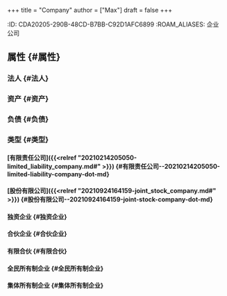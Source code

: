 +++
title = "Company"
author = ["Max"]
draft = false
+++

:ID:       CDA20205-290B-48CD-B7BB-C92D1AFC6899
:ROAM_ALIASES: 企业 公司


## 属性 {#属性}


### 法人 {#法人}


### 资产 {#资产}


### 负债 {#负债}


### 类型 {#类型}


#### [有限责任公司]({{<relref "20210214205050-limited_liability_company.md#" >}}) {#有限责任公司--20210214205050-limited-liability-company-dot-md}


#### [股份有限公司]({{<relref "20210924164159-joint_stock_company.md#" >}}) {#股份有限公司--20210924164159-joint-stock-company-dot-md}


#### 独资企业 {#独资企业}


#### 合伙企业 {#合伙企业}


#### 有限合伙 {#有限合伙}


#### 全民所有制企业 {#全民所有制企业}


#### 集体所有制企业 {#集体所有制企业}
